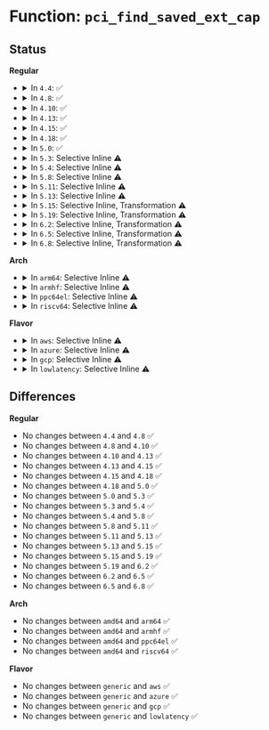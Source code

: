 # Function: <code>pci_find_saved_ext_cap</code>

## Status
<b>Regular</b>
<ul>
<li>
<details>
<summary>In <code>4.4</code>: ✅</summary>

```c
struct pci_cap_saved_state *pci_find_saved_ext_cap(struct pci_dev *dev, u16 cap);
```

**Collision:** Unique Global

**Inline:** No

**Transformation:** False

**Instances:**

```
In drivers/pci/pci.c (ffffffff81436ab0)
Location: drivers/pci/pci.c:956
Inline: False
Direct callers:
  - drivers/pci/vc.c:pci_save_vc_state
  - drivers/pci/vc.c:pci_restore_vc_state
```
**Symbols:**

```
ffffffff81436ab0-ffffffff81436adf: pci_find_saved_ext_cap (STB_GLOBAL)
```
</details>
</li>
<li>
<details>
<summary>In <code>4.8</code>: ✅</summary>

```c
struct pci_cap_saved_state *pci_find_saved_ext_cap(struct pci_dev *dev, u16 cap);
```

**Collision:** Unique Global

**Inline:** No

**Transformation:** False

**Instances:**

```
In drivers/pci/pci.c (ffffffff81482640)
Location: drivers/pci/pci.c:977
Inline: False
Direct callers:
  - drivers/pci/vc.c:pci_restore_vc_state
  - drivers/pci/vc.c:pci_save_vc_state
```
**Symbols:**

```
ffffffff81482640-ffffffff8148266f: pci_find_saved_ext_cap (STB_GLOBAL)
```
</details>
</li>
<li>
<details>
<summary>In <code>4.10</code>: ✅</summary>

```c
struct pci_cap_saved_state *pci_find_saved_ext_cap(struct pci_dev *dev, u16 cap);
```

**Collision:** Unique Global

**Inline:** No

**Transformation:** False

**Instances:**

```
In drivers/pci/pci.c (ffffffff814a3bd0)
Location: drivers/pci/pci.c:1002
Inline: False
Direct callers:
  - drivers/pci/vc.c:pci_restore_vc_state
  - drivers/pci/vc.c:pci_save_vc_state
```
**Symbols:**

```
ffffffff814a3bd0-ffffffff814a3bff: pci_find_saved_ext_cap (STB_GLOBAL)
```
</details>
</li>
<li>
<details>
<summary>In <code>4.13</code>: ✅</summary>

```c
struct pci_cap_saved_state *pci_find_saved_ext_cap(struct pci_dev *dev, u16 cap);
```

**Collision:** Unique Global

**Inline:** No

**Transformation:** False

**Instances:**

```
In drivers/pci/pci.c (ffffffff814adc00)
Location: drivers/pci/pci.c:998
Inline: False
Direct callers:
  - drivers/pci/vc.c:pci_restore_vc_state
  - drivers/pci/vc.c:pci_save_vc_state
```
**Symbols:**

```
ffffffff814adc00-ffffffff814adc2b: pci_find_saved_ext_cap (STB_GLOBAL)
```
</details>
</li>
<li>
<details>
<summary>In <code>4.15</code>: ✅</summary>

```c
struct pci_cap_saved_state *pci_find_saved_ext_cap(struct pci_dev *dev, u16 cap);
```

**Collision:** Unique Global

**Inline:** No

**Transformation:** False

**Instances:**

```
In drivers/pci/pci.c (ffffffff814ecfe0)
Location: drivers/pci/pci.c:1001
Inline: False
Direct callers:
  - drivers/pci/vc.c:pci_restore_vc_state
  - drivers/pci/vc.c:pci_save_vc_state
```
**Symbols:**

```
ffffffff814ecfe0-ffffffff814ed00b: pci_find_saved_ext_cap (STB_GLOBAL)
```
</details>
</li>
<li>
<details>
<summary>In <code>4.18</code>: ✅</summary>

```c
struct pci_cap_saved_state *pci_find_saved_ext_cap(struct pci_dev *dev, u16 cap);
```

**Collision:** Unique Global

**Inline:** No

**Transformation:** False

**Instances:**

```
In drivers/pci/pci.c (ffffffff8151cc00)
Location: drivers/pci/pci.c:1013
Inline: False
Direct callers:
  - drivers/pci/vc.c:pci_restore_vc_state
  - drivers/pci/vc.c:pci_save_vc_state
```
**Symbols:**

```
ffffffff8151cc00-ffffffff8151cc2d: pci_find_saved_ext_cap (STB_GLOBAL)
```
</details>
</li>
<li>
<details>
<summary>In <code>5.0</code>: ✅</summary>

```c
struct pci_cap_saved_state *pci_find_saved_ext_cap(struct pci_dev *dev, u16 cap);
```

**Collision:** Unique Global

**Inline:** No

**Transformation:** False

**Instances:**

```
In drivers/pci/pci.c (ffffffff81532300)
Location: drivers/pci/pci.c:1184
Inline: False
Direct callers:
  - drivers/pci/vc.c:pci_restore_vc_state
  - drivers/pci/vc.c:pci_save_vc_state
  - drivers/pci/pcie/dpc.c:pci_restore_dpc_state
  - drivers/pci/pcie/dpc.c:pci_save_dpc_state
```
**Symbols:**

```
ffffffff81532300-ffffffff8153232d: pci_find_saved_ext_cap (STB_GLOBAL)
```
</details>
</li>
<li>
<details>
<summary>In <code>5.3</code>: Selective Inline ⚠️</summary>

```c
struct pci_cap_saved_state *pci_find_saved_ext_cap(struct pci_dev *dev, u16 cap);
```

**Collision:** Unique Global

**Inline:** Selective

**Transformation:** False

**Instances:**

```
In drivers/pci/pci.c (ffffffff81560c99)
Location: drivers/pci/pci.c:1213
Inline: True
Direct callers:
  - drivers/pci/vc.c:pci_restore_vc_state
  - drivers/pci/vc.c:pci_save_vc_state
  - drivers/pci/pcie/dpc.c:pci_restore_dpc_state
  - drivers/pci/pcie/dpc.c:pci_save_dpc_state
```
**Symbols:**

```
ffffffff815619d0-ffffffff815619fd: pci_find_saved_ext_cap (STB_GLOBAL)
```
</details>
</li>
<li>
<details>
<summary>In <code>5.4</code>: Selective Inline ⚠️</summary>

```c
struct pci_cap_saved_state *pci_find_saved_ext_cap(struct pci_dev *dev, u16 cap);
```

**Collision:** Unique Global

**Inline:** Selective

**Transformation:** False

**Instances:**

```
In drivers/pci/pci.c (ffffffff81581ea7)
Location: drivers/pci/pci.c:1209
Inline: True
Direct callers:
  - drivers/pci/vc.c:pci_restore_vc_state
  - drivers/pci/vc.c:pci_save_vc_state
  - drivers/pci/pcie/dpc.c:pci_restore_dpc_state
  - drivers/pci/pcie/dpc.c:pci_save_dpc_state
```
**Symbols:**

```
ffffffff81582b70-ffffffff81582b9d: pci_find_saved_ext_cap (STB_GLOBAL)
```
</details>
</li>
<li>
<details>
<summary>In <code>5.8</code>: Selective Inline ⚠️</summary>

```c
struct pci_cap_saved_state *pci_find_saved_ext_cap(struct pci_dev *dev, u16 cap);
```

**Collision:** Unique Global

**Inline:** Selective

**Transformation:** False

**Instances:**

```
In drivers/pci/pci.c (ffffffff81628c2f)
Location: drivers/pci/pci.c:1274
Inline: True
Inline callers:
  - drivers/pci/pci.c:pci_save_state
Direct callers:
  - drivers/pci/vc.c:pci_restore_vc_state
  - drivers/pci/vc.c:pci_save_vc_state
  - drivers/pci/pcie/aer.c:pci_restore_aer_state
  - drivers/pci/pcie/aer.c:pci_save_aer_state
  - drivers/pci/pcie/dpc.c:pci_restore_dpc_state
  - drivers/pci/pcie/dpc.c:pci_save_dpc_state
```
**Symbols:**

```
ffffffff81629710-ffffffff8162973d: pci_find_saved_ext_cap (STB_GLOBAL)
```
</details>
</li>
<li>
<details>
<summary>In <code>5.11</code>: Selective Inline ⚠️</summary>

```c
struct pci_cap_saved_state *pci_find_saved_ext_cap(struct pci_dev *dev, u16 cap);
```

**Collision:** Unique Global

**Inline:** Selective

**Transformation:** False

**Instances:**

```
In drivers/pci/pci.c (ffffffff8164ee52)
Location: drivers/pci/pci.c:1408
Inline: True
Inline callers:
  - drivers/pci/pci.c:pci_save_state
Direct callers:
  - drivers/pci/vc.c:pci_restore_vc_state
  - drivers/pci/vc.c:pci_save_vc_state
  - drivers/pci/pcie/aer.c:pci_restore_aer_state
  - drivers/pci/pcie/aer.c:pci_save_aer_state
  - drivers/pci/pcie/dpc.c:pci_restore_dpc_state
  - drivers/pci/pcie/dpc.c:pci_save_dpc_state
  - drivers/pci/pcie/ptm.c:pci_restore_ptm_state
  - drivers/pci/pcie/ptm.c:pci_save_ptm_state
```
**Symbols:**

```
ffffffff8164fae0-ffffffff8164fb0d: pci_find_saved_ext_cap (STB_GLOBAL)
```
</details>
</li>
<li>
<details>
<summary>In <code>5.13</code>: Selective Inline ⚠️</summary>

```c
struct pci_cap_saved_state *pci_find_saved_ext_cap(struct pci_dev *dev, u16 cap);
```

**Collision:** Unique Global

**Inline:** Selective

**Transformation:** False

**Instances:**

```
In drivers/pci/pci.c (ffffffff81631922)
Location: drivers/pci/pci.c:1438
Inline: True
Inline callers:
  - drivers/pci/pci.c:pci_save_state
Direct callers:
  - drivers/pci/vc.c:pci_restore_vc_state
  - drivers/pci/vc.c:pci_save_vc_state
  - drivers/pci/pcie/aer.c:pci_restore_aer_state
  - drivers/pci/pcie/aer.c:pci_save_aer_state
  - drivers/pci/pcie/dpc.c:pci_restore_dpc_state
  - drivers/pci/pcie/dpc.c:pci_save_dpc_state
  - drivers/pci/pcie/ptm.c:pci_restore_ptm_state
  - drivers/pci/pcie/ptm.c:pci_save_ptm_state
```
**Symbols:**

```
ffffffff81632690-ffffffff816326bd: pci_find_saved_ext_cap (STB_GLOBAL)
```
</details>
</li>
<li>
<details>
<summary>In <code>5.15</code>: Selective Inline, Transformation ⚠️</summary>

```c
struct pci_cap_saved_state *pci_find_saved_ext_cap(struct pci_dev *dev, u16 cap);
```

**Collision:** Unique Global

**Inline:** Selective

**Transformation:** True

**Instances:**

```
In drivers/pci/pci.c (ffffffff816a11ca)
Location: drivers/pci/pci.c:1448
Inline: True
Inline callers:
  - drivers/pci/pci.c:pci_save_state
Direct callers:
  - drivers/pci/vc.c:pci_restore_vc_state
  - drivers/pci/vc.c:pci_save_vc_state
  - drivers/pci/pcie/aer.c:pci_restore_aer_state
  - drivers/pci/pcie/aer.c:pci_save_aer_state
  - drivers/pci/pcie/dpc.c:pci_restore_dpc_state
  - drivers/pci/pcie/dpc.c:pci_save_dpc_state
  - drivers/pci/pcie/ptm.c:pci_restore_ptm_state
  - drivers/pci/pcie/ptm.c:pci_save_ptm_state
```
**Symbols:**

```
ffffffff81ce4835-ffffffff81ce4851: pci_find_saved_ext_cap.cold (STB_LOCAL)
ffffffff816a1d80-ffffffff816a1dd9: pci_find_saved_ext_cap (STB_GLOBAL)
```
</details>
</li>
<li>
<details>
<summary>In <code>5.19</code>: Selective Inline, Transformation ⚠️</summary>

```c
struct pci_cap_saved_state *pci_find_saved_ext_cap(struct pci_dev *dev, u16 cap);
```

**Collision:** Unique Global

**Inline:** Selective

**Transformation:** True

**Instances:**

```
In drivers/pci/pci.c (ffffffff817c3142)
Location: drivers/pci/pci.c:1509
Inline: True
Inline callers:
  - drivers/pci/pci.c:pci_save_state
Direct callers:
  - drivers/pci/vc.c:pci_restore_vc_state
  - drivers/pci/vc.c:pci_save_vc_state
  - drivers/pci/pcie/aspm.c:pci_restore_aspm_l1ss_state
  - drivers/pci/pcie/aspm.c:pci_save_aspm_l1ss_state
  - drivers/pci/pcie/aer.c:pci_restore_aer_state
  - drivers/pci/pcie/aer.c:pci_save_aer_state
  - drivers/pci/pcie/dpc.c:pci_restore_dpc_state
  - drivers/pci/pcie/dpc.c:pci_save_dpc_state
  - drivers/pci/pcie/ptm.c:pci_restore_ptm_state
  - drivers/pci/pcie/ptm.c:pci_save_ptm_state
```
**Symbols:**

```
ffffffff81eab29a-ffffffff81eab2b6: pci_find_saved_ext_cap.cold (STB_LOCAL)
ffffffff817c3dd0-ffffffff817c3e41: pci_find_saved_ext_cap (STB_GLOBAL)
```
</details>
</li>
<li>
<details>
<summary>In <code>6.2</code>: Selective Inline, Transformation ⚠️</summary>

```c
struct pci_cap_saved_state *pci_find_saved_ext_cap(struct pci_dev *dev, u16 cap);
```

**Collision:** Unique Global

**Inline:** Selective

**Transformation:** True

**Instances:**

```
In drivers/pci/pci.c (ffffffff818dfef7)
Location: drivers/pci/pci.c:1487
Inline: True
Inline callers:
  - drivers/pci/pci.c:pci_save_state
Direct callers:
  - drivers/pci/vc.c:pci_restore_vc_state
  - drivers/pci/vc.c:pci_save_vc_state
  - drivers/pci/pcie/aer.c:pci_restore_aer_state
  - drivers/pci/pcie/aer.c:pci_save_aer_state
  - drivers/pci/pcie/dpc.c:pci_restore_dpc_state
  - drivers/pci/pcie/dpc.c:pci_save_dpc_state
  - drivers/pci/pcie/ptm.c:pci_restore_ptm_state
  - drivers/pci/pcie/ptm.c:pci_save_ptm_state
```
**Symbols:**

```
ffffffff8208f17a-ffffffff8208f196: pci_find_saved_ext_cap.cold (STB_LOCAL)
ffffffff818e0cc0-ffffffff818e0d31: pci_find_saved_ext_cap (STB_GLOBAL)
```
</details>
</li>
<li>
<details>
<summary>In <code>6.5</code>: Selective Inline, Transformation ⚠️</summary>

```c
struct pci_cap_saved_state *pci_find_saved_ext_cap(struct pci_dev *dev, u16 cap);
```

**Collision:** Unique Global

**Inline:** Selective

**Transformation:** True

**Instances:**

```
In drivers/pci/pci.c (ffffffff81923357)
Location: drivers/pci/pci.c:1525
Inline: True
Inline callers:
  - drivers/pci/pci.c:pci_save_state
Direct callers:
  - drivers/pci/vc.c:pci_restore_vc_state
  - drivers/pci/vc.c:pci_save_vc_state
  - drivers/pci/pcie/aer.c:pci_restore_aer_state
  - drivers/pci/pcie/aer.c:pci_save_aer_state
  - drivers/pci/pcie/dpc.c:pci_restore_dpc_state
  - drivers/pci/pcie/dpc.c:pci_save_dpc_state
  - drivers/pci/pcie/ptm.c:pci_restore_ptm_state
  - drivers/pci/pcie/ptm.c:pci_save_ptm_state
```
**Symbols:**

```
ffffffff8210f4e0-ffffffff8210f4fc: pci_find_saved_ext_cap.cold (STB_LOCAL)
ffffffff81924100-ffffffff81924171: pci_find_saved_ext_cap (STB_GLOBAL)
```
</details>
</li>
<li>
<details>
<summary>In <code>6.8</code>: Selective Inline, Transformation ⚠️</summary>

```c
struct pci_cap_saved_state *pci_find_saved_ext_cap(struct pci_dev *dev, u16 cap);
```

**Collision:** Unique Global

**Inline:** Selective

**Transformation:** True

**Instances:**

```
In drivers/pci/pci.c (ffffffff8196b8d7)
Location: drivers/pci/pci.c:1623
Inline: True
Inline callers:
  - drivers/pci/pci.c:pci_save_state
Direct callers:
  - drivers/pci/vc.c:pci_restore_vc_state
  - drivers/pci/vc.c:pci_save_vc_state
  - drivers/pci/pcie/aer.c:pci_restore_aer_state
  - drivers/pci/pcie/aer.c:pci_save_aer_state
  - drivers/pci/pcie/dpc.c:pci_restore_dpc_state
  - drivers/pci/pcie/dpc.c:pci_save_dpc_state
  - drivers/pci/pcie/ptm.c:pci_restore_ptm_state
  - drivers/pci/pcie/ptm.c:pci_save_ptm_state
```
**Symbols:**

```
ffffffff821ed167-ffffffff821ed183: pci_find_saved_ext_cap.cold (STB_LOCAL)
ffffffff8196c7d0-ffffffff8196c841: pci_find_saved_ext_cap (STB_GLOBAL)
```
</details>
</li>
</ul>
<b>Arch</b>
<ul>
<li>
<details>
<summary>In <code>arm64</code>: Selective Inline ⚠️</summary>

```c
struct pci_cap_saved_state *pci_find_saved_ext_cap(struct pci_dev *dev, u16 cap);
```

**Collision:** Unique Global

**Inline:** Selective

**Transformation:** False

**Instances:**

```
In drivers/pci/pci.c (ffff8000106e511c)
Location: drivers/pci/pci.c:1209
Inline: True
Direct callers:
  - drivers/pci/vc.c:pci_restore_vc_state
  - drivers/pci/vc.c:pci_save_vc_state
  - drivers/pci/pcie/dpc.c:pci_restore_dpc_state
  - drivers/pci/pcie/dpc.c:pci_save_dpc_state
```
**Symbols:**

```
ffff8000106e6828-ffff8000106e6878: pci_find_saved_ext_cap (STB_GLOBAL)
```
</details>
</li>
<li>
<details>
<summary>In <code>armhf</code>: Selective Inline ⚠️</summary>

```c
struct pci_cap_saved_state *pci_find_saved_ext_cap(struct pci_dev *dev, u16 cap);
```

**Collision:** Unique Global

**Inline:** Selective

**Transformation:** False

**Instances:**

```
In drivers/pci/pci.c (c0880d6c)
Location: drivers/pci/pci.c:1209
Inline: True
Direct callers:
  - drivers/pci/vc.c:pci_restore_vc_state
  - drivers/pci/vc.c:pci_save_vc_state
  - drivers/pci/pcie/dpc.c:pci_restore_dpc_state
  - drivers/pci/pcie/dpc.c:pci_save_dpc_state
```
**Symbols:**

```
c0881b18-c0881b64: pci_find_saved_ext_cap (STB_GLOBAL)
```
</details>
</li>
<li>
<details>
<summary>In <code>ppc64el</code>: Selective Inline ⚠️</summary>

```c
struct pci_cap_saved_state *pci_find_saved_ext_cap(struct pci_dev *dev, u16 cap);
```

**Collision:** Unique Global

**Inline:** Selective

**Transformation:** False

**Instances:**

```
In drivers/pci/pci.c (c00000000085f888)
Location: drivers/pci/pci.c:1209
Inline: True
Direct callers:
  - drivers/pci/vc.c:pci_restore_vc_state
  - drivers/pci/vc.c:pci_save_vc_state
```
**Symbols:**

```
c000000000860c70-c000000000860cc4: pci_find_saved_ext_cap (STB_GLOBAL)
```
</details>
</li>
<li>
<details>
<summary>In <code>riscv64</code>: Selective Inline ⚠️</summary>

```c
struct pci_cap_saved_state *pci_find_saved_ext_cap(struct pci_dev *dev, u16 cap);
```

**Collision:** Unique Global

**Inline:** Selective

**Transformation:** False

**Instances:**

```
In drivers/pci/pci.c (ffffffe0004bc35e)
Location: drivers/pci/pci.c:1209
Inline: True
Direct callers:
  - drivers/pci/vc.c:pci_restore_vc_state
  - drivers/pci/vc.c:pci_save_vc_state
  - drivers/pci/pcie/dpc.c:pci_restore_dpc_state
  - drivers/pci/pcie/dpc.c:pci_save_dpc_state
```
**Symbols:**

```
ffffffe0004bd1dc-ffffffe0004bd220: pci_find_saved_ext_cap (STB_GLOBAL)
```
</details>
</li>
</ul>
<b>Flavor</b>
<ul>
<li>
<details>
<summary>In <code>aws</code>: Selective Inline ⚠️</summary>

```c
struct pci_cap_saved_state *pci_find_saved_ext_cap(struct pci_dev *dev, u16 cap);
```

**Collision:** Unique Global

**Inline:** Selective

**Transformation:** False

**Instances:**

```
In drivers/pci/pci.c (ffffffff815763c7)
Location: drivers/pci/pci.c:1209
Inline: True
Direct callers:
  - drivers/pci/vc.c:pci_restore_vc_state
  - drivers/pci/vc.c:pci_save_vc_state
  - drivers/pci/pcie/dpc.c:pci_restore_dpc_state
  - drivers/pci/pcie/dpc.c:pci_save_dpc_state
```
**Symbols:**

```
ffffffff81577090-ffffffff815770bd: pci_find_saved_ext_cap (STB_GLOBAL)
```
</details>
</li>
<li>
<details>
<summary>In <code>azure</code>: Selective Inline ⚠️</summary>

```c
struct pci_cap_saved_state *pci_find_saved_ext_cap(struct pci_dev *dev, u16 cap);
```

**Collision:** Unique Global

**Inline:** Selective

**Transformation:** False

**Instances:**

```
In drivers/pci/pci.c (ffffffff81564b27)
Location: drivers/pci/pci.c:1209
Inline: True
Direct callers:
  - drivers/pci/vc.c:pci_restore_vc_state
  - drivers/pci/vc.c:pci_save_vc_state
  - drivers/pci/pcie/dpc.c:pci_restore_dpc_state
  - drivers/pci/pcie/dpc.c:pci_save_dpc_state
```
**Symbols:**

```
ffffffff815657f0-ffffffff8156581d: pci_find_saved_ext_cap (STB_GLOBAL)
```
</details>
</li>
<li>
<details>
<summary>In <code>gcp</code>: Selective Inline ⚠️</summary>

```c
struct pci_cap_saved_state *pci_find_saved_ext_cap(struct pci_dev *dev, u16 cap);
```

**Collision:** Unique Global

**Inline:** Selective

**Transformation:** False

**Instances:**

```
In drivers/pci/pci.c (ffffffff81575bf7)
Location: drivers/pci/pci.c:1209
Inline: True
Direct callers:
  - drivers/pci/vc.c:pci_restore_vc_state
  - drivers/pci/vc.c:pci_save_vc_state
  - drivers/pci/pcie/dpc.c:pci_restore_dpc_state
  - drivers/pci/pcie/dpc.c:pci_save_dpc_state
```
**Symbols:**

```
ffffffff815768c0-ffffffff815768ed: pci_find_saved_ext_cap (STB_GLOBAL)
```
</details>
</li>
<li>
<details>
<summary>In <code>lowlatency</code>: Selective Inline ⚠️</summary>

```c
struct pci_cap_saved_state *pci_find_saved_ext_cap(struct pci_dev *dev, u16 cap);
```

**Collision:** Unique Global

**Inline:** Selective

**Transformation:** False

**Instances:**

```
In drivers/pci/pci.c (ffffffff815901c7)
Location: drivers/pci/pci.c:1209
Inline: True
Direct callers:
  - drivers/pci/vc.c:pci_restore_vc_state
  - drivers/pci/vc.c:pci_save_vc_state
  - drivers/pci/pcie/dpc.c:pci_restore_dpc_state
  - drivers/pci/pcie/dpc.c:pci_save_dpc_state
```
**Symbols:**

```
ffffffff81590da0-ffffffff81590dcd: pci_find_saved_ext_cap (STB_GLOBAL)
```
</details>
</li>
</ul>

## Differences
<b>Regular</b>
<ul>
<li>
No changes between <code>4.4</code> and <code>4.8</code> ✅
</li>
<li>
No changes between <code>4.8</code> and <code>4.10</code> ✅
</li>
<li>
No changes between <code>4.10</code> and <code>4.13</code> ✅
</li>
<li>
No changes between <code>4.13</code> and <code>4.15</code> ✅
</li>
<li>
No changes between <code>4.15</code> and <code>4.18</code> ✅
</li>
<li>
No changes between <code>4.18</code> and <code>5.0</code> ✅
</li>
<li>
No changes between <code>5.0</code> and <code>5.3</code> ✅
</li>
<li>
No changes between <code>5.3</code> and <code>5.4</code> ✅
</li>
<li>
No changes between <code>5.4</code> and <code>5.8</code> ✅
</li>
<li>
No changes between <code>5.8</code> and <code>5.11</code> ✅
</li>
<li>
No changes between <code>5.11</code> and <code>5.13</code> ✅
</li>
<li>
No changes between <code>5.13</code> and <code>5.15</code> ✅
</li>
<li>
No changes between <code>5.15</code> and <code>5.19</code> ✅
</li>
<li>
No changes between <code>5.19</code> and <code>6.2</code> ✅
</li>
<li>
No changes between <code>6.2</code> and <code>6.5</code> ✅
</li>
<li>
No changes between <code>6.5</code> and <code>6.8</code> ✅
</li>
</ul>
<b>Arch</b>
<ul>
<li>
No changes between <code>amd64</code> and <code>arm64</code> ✅
</li>
<li>
No changes between <code>amd64</code> and <code>armhf</code> ✅
</li>
<li>
No changes between <code>amd64</code> and <code>ppc64el</code> ✅
</li>
<li>
No changes between <code>amd64</code> and <code>riscv64</code> ✅
</li>
</ul>
<b>Flavor</b>
<ul>
<li>
No changes between <code>generic</code> and <code>aws</code> ✅
</li>
<li>
No changes between <code>generic</code> and <code>azure</code> ✅
</li>
<li>
No changes between <code>generic</code> and <code>gcp</code> ✅
</li>
<li>
No changes between <code>generic</code> and <code>lowlatency</code> ✅
</li>
</ul>
